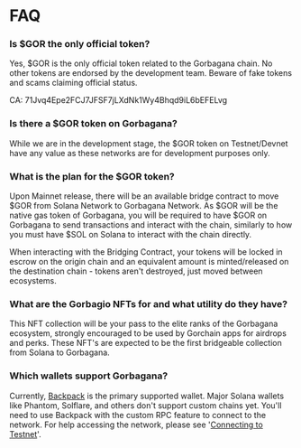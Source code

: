 # FAQ

### Is $GOR the only official token?

Yes, $GOR is the only official token related to the Gorbagana chain. No other tokens are endorsed by the development team. Beware of fake tokens and scams claiming official status.

&#x20;        CA: 71Jvq4Epe2FCJ7JFSF7jLXdNk1Wy4Bhqd9iL6bEFELvg

### Is there a $GOR token on Gorbagana?

While we are in the development stage, the $GOR token on Testnet/Devnet have any value as these networks are for development purposes only.

### What is the plan for the $GOR token?

Upon Mainnet release, there will be an available bridge contract to move $GOR from Solana Network to Gorbagana Network. As $GOR will be the native gas token of Gorbagana, you will be required to have $GOR on Gorbagana to send transactions and interact with the chain, similarly to how you must have $SOL on Solana to interact with the chain directly.

When interacting with the Bridging Contract, your tokens will be locked in escrow on the origin chain and an equivalent amount is minted/released on the destination chain - tokens aren't destroyed, just moved between ecosystems.

### What are the Gorbagio NFTs for and what utility do they have?

This NFT collection will be your pass to the elite ranks of the Gorbagana ecosystem, strongly encouraged to be used by Gorchain apps for airdrops and perks. These NFT's are expected to be the first bridgeable collection from Solana to Gorbagana.

### Which wallets support Gorbagana?

Currently, [Backpack](https://backpack.app/) is the primary supported wallet. Major Solana wallets like Phantom, Solflare, and others don't support custom chains yet. You'll need to use Backpack with the custom RPC feature to connect to the network. For help accessing the network, please see '[Connecting to Testnet](../network-access/connecting-to-testnet.md)'.

